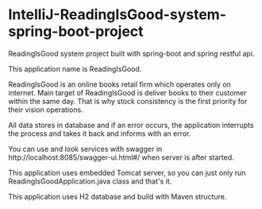 # IntelliJ-ReadingIsGood-system-spring-boot-project
ReadingIsGood system project built with spring-boot and spring restful api.

This application name is ReadingIsGood. 

ReadingIsGood is an online books retail firm which operates only on internet. Main target of
ReadingIsGood is deliver books to their customer within the same day. That is why stock consistency
is the first priority for their vision operations.

All data stores in database and if an error occurs, the application interrupts the process and takes it back and informs with an error.

You can use and look services with swagger in http://localhost:8085/swagger-ui.html#/ when server is after started.

This application uses embedded Tomcat server, so you can just only run ReadingIsGoodApplication.java class and that's it.

This application uses H2 database and build with Maven structure.
